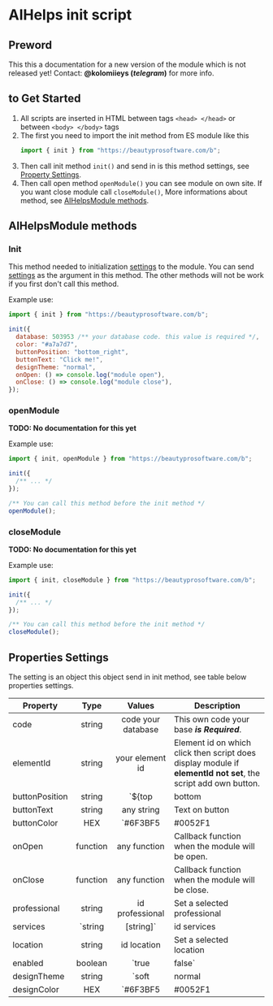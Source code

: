 # AIHelps init script

## Preword

This this a documentation for a new version of the module which is not released
yet! Contact: **@kolomiieys (_telegram_)** for more info.

## to Get Started

1. All scripts are inserted in HTML between tags `<head> </head>` or between
   `<body> </body>` tags
2. The first you need to import the init method from ES module like this
   ```js
   import { init } from "https://beautyprosoftware.com/b";
   ```
3. Then call init method `init()` and send in is this method settings, see
   [Property Settings](#setting).
4. Then call open method `openModule()` you can see module on own site. If you
   want close module call `closeModule()`, More informations about method, see
   [AIHelpsModule methods](#AIHelpsModule).

## AIHelpsModule methods <a name="AIHelpsModule"></a>

### Init

This method needed to initialization [settings](#setting) to the module. You can
send [settings](#setting) as the argument in this method. The other methods will
not be work if you first don't call this method.

Example use:

```js
import { init } from "https://beautyprosoftware.com/b";

init({
  database: 503953 /** your database code. this value is required */,
  color: "#a7a7d7",
  buttonPosition: "bottom_right",
  buttonText: "Click me!",
  designTheme: "normal",
  onOpen: () => console.log("module open"),
  onClose: () => console.log("module close"),
});
```

### openModule

**TODO: No documentation for this yet**

Example use:

```js
import { init, openModule } from "https://beautyprosoftware.com/b";

init({
  /** ... */
});

/** You can call this method before the init method */
openModule();
```

### closeModule

**TODO: No documentation for this yet**

Example use:

```js
import { init, closeModule } from "https://beautyprosoftware.com/b";

init({
  /** ... */
});

/** You can call this method before the init method */
closeModule();
```

## Properties Settings <a name="setting"></a>

The setting is an object this object send in init method, see table below
properties settings.

| Property       |        Type         |                                           Values                                           | Description                                                                                                    |
| -------------- | :-----------------: | :----------------------------------------------------------------------------------------: | -------------------------------------------------------------------------------------------------------------- |
| code           |       string        |                                     code your database                                     | This own code your base **_is Required_**.                                                                     |
| elementId      |       string        |                                      your element id                                       | Element id on which click then script does display module if **elementId not set**, the script add own button. |
| buttonPosition |       string        | `${top | bottom | right | left} ${top | bottom | right | left}` for example: `"top right"` | Position button on the site                                                                                    |
| buttonText     |       string        |                                         any string                                         | Text on button                                                                                                 |
| buttonColor    |         HEX         |                `#6F3BF5 | #0052F1 | #F55C3B | #F53BEE | #4DC602 | #CEA206`                 | Color button                                                                                                   |
| onOpen         |      function       |                                        any function                                        | Callback function when the module will be open.                                                                |
| onClose        |      function       |                                        any function                                        | Callback function when the module will be close.                                                               |
| professional   |       string        |                                      id professional                                       | Set a selected professional                                                                                    |
| services       | `string | [string]` |                                        id services                                         | Set a selected services                                                                                        |
| location       |       string        |                                        id location                                         | Set a selected location                                                                                        |
| enabled        |       boolean       |                                       `true | false`                                       | enabled                                                                                                        |
| designTheme    |       string        |                                  `soft | normal | strong`                                  | designTheme                                                                                                    |
| designColor    |         HEX         |                `#6F3BF5 | #0052F1 | #F55C3B | #F53BEE | #4DC602 | #CEA206`                 | designColor                                                                                                    |
